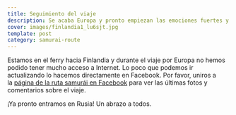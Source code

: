```yaml
---
title: Seguimiento del viaje
description: Se acaba Europa y pronto empiezan las emociones fuertes y la aventura real
cover: images/finlandia1_lu6sjt.jpg
template: post
category: samurai-route
---
```


Estamos en el ferry hacia Finlandia y durante el viaje por Europa no hemos podido tener mucho acceso a Internet. Lo poco que podemos ir actualizando lo hacemos directamente en Facebook. Por favor, uniros a la [página de la ruta samurái en Facebook](http://facebook.com/rutasamurai) para ver las últimas fotos y comentarios sobre el viaje.

¡Ya pronto entramos en Rusia! Un abrazo a todos.
